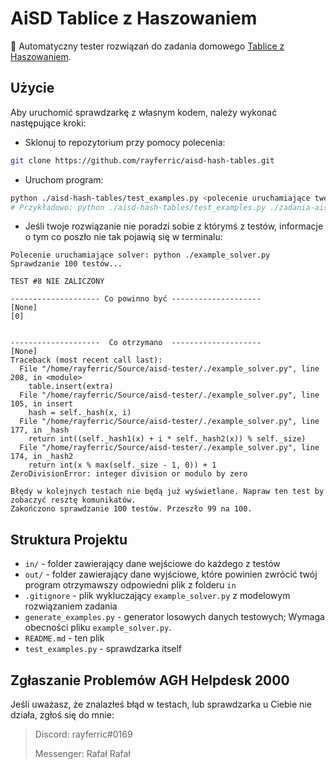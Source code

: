 # AiSD Tablice z Haszowaniem

🥴 Automatyczny tester rozwiązań do zadania domowego [Tablice z Haszowaniem](https://upel.agh.edu.pl/pluginfile.php/177684/mod_resource/content/8/Algorytmy_i_struktury_danych______-3.pdf).

## Użycie

Aby uruchomić sprawdzarkę z własnym kodem, należy wykonać następujące kroki:

- Sklonuj to repozytorium przy pomocy polecenia:

```bash
git clone https://github.com/rayferric/aisd-hash-tables.git
```

- Uruchom program:

```bash
python ./aisd-hash-tables/test_examples.py <polecenie uruchamiające twój program>
# Przykładowo: python ./aisd-hash-tables/test_examples.py ./zadania-aisd/tablice_z_haszowaniem.py
```

- Jeśli twoje rozwiązanie nie poradzi sobie z którymś z testów, informacje o tym co poszło nie tak pojawią się w terminalu:

```log
Polecenie uruchamiające solver: python ./example_solver.py
Sprawdzanie 100 testów...

TEST #8 NIE ZALICZONY

-------------------- Co powinno być --------------------
[None]
[0]


--------------------  Co otrzymano  --------------------
[None]
Traceback (most recent call last):
  File "/home/rayferric/Source/aisd-tester/./example_solver.py", line 208, in <module>
    table.insert(extra)
  File "/home/rayferric/Source/aisd-tester/./example_solver.py", line 105, in insert
    hash = self._hash(x, i)
  File "/home/rayferric/Source/aisd-tester/./example_solver.py", line 177, in _hash
    return int((self._hash1(x) + i * self._hash2(x)) % self._size)
  File "/home/rayferric/Source/aisd-tester/./example_solver.py", line 174, in _hash2
    return int(x % max(self._size - 1, 0)) + 1
ZeroDivisionError: integer division or modulo by zero

Błędy w kolejnych testach nie będą już wyświetlane. Napraw ten test by zobaczyć resztę komunikatów.
Zakończono sprawdzanie 100 testów. Przeszło 99 na 100.
```

## Struktura Projektu

- `in/` - folder zawierający dane wejściowe do każdego z testów
- `out/` - folder zawierający dane wyjściowe, które powinien zwrócić twój program otrzymawszy odpowiedni plik z folderu `in`
- `.gitignore` - plik wykluczający `example_solver.py` z modelowym rozwiązaniem zadania
- `generate_examples.py` - generator losowych danych testowych; Wymaga obecności pliku `example_solver.py`.
- `README.md` - ten plik
- `test_examples.py` - sprawdzarka itself

## Zgłaszanie Problemów AGH Helpdesk 2000

Jeśli uważasz, że znalazłeś błąd w testach, lub sprawdzarka u Ciebie nie działa, zgłoś się do mnie:

> Discord: rayferric#0169
>
> Messenger: Rafał Rafał
